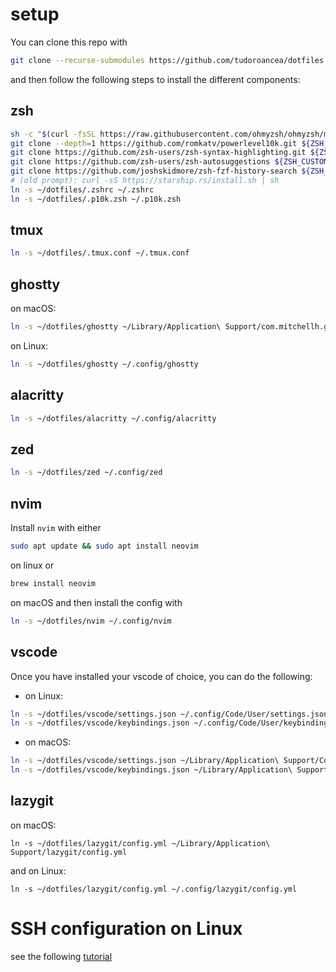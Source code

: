# setup

You can clone this repo with

```bash
git clone --recurse-submodules https://github.com/tudoroancea/dotfiles ~/dotfiles
```

and then follow the following steps to install the different components:

## zsh

```bash
sh -c "$(curl -fsSL https://raw.githubusercontent.com/ohmyzsh/ohmyzsh/master/tools/install.sh)"
git clone --depth=1 https://github.com/romkatv/powerlevel10k.git ${ZSH_CUSTOM:-$HOME/.oh-my-zsh/custom}/themes/powerlevel10k
git clone https://github.com/zsh-users/zsh-syntax-highlighting.git ${ZSH_CUSTOM:-~/.oh-my-zsh/custom}/plugins/zsh-syntax-highlighting
git clone https://github.com/zsh-users/zsh-autosuggestions ${ZSH_CUSTOM:-~/.oh-my-zsh/custom}/plugins/zsh-autosuggestions
git clone https://github.com/joshskidmore/zsh-fzf-history-search ${ZSH_CUSTOM:=~/.oh-my-zsh/custom}/plugins/zsh-fzf-history-search
# (old prompt): curl -sS https://starship.rs/install.sh | sh
ln -s ~/dotfiles/.zshrc ~/.zshrc
ln -s ~/dotfiles/.p10k.zsh ~/.p10k.zsh
```

## tmux

```bash
ln -s ~/dotfiles/.tmux.conf ~/.tmux.conf
```

## ghostty

on macOS:
```bash
ln -s ~/dotfiles/ghostty ~/Library/Application\ Support/com.mitchellh.ghostty
```
on Linux:
```bash
ln -s ~/dotfiles/ghostty ~/.config/ghostty
```

## alacritty

```bash
ln -s ~/dotfiles/alacritty ~/.config/alacritty
```

## zed

```bash
ln -s ~/dotfiles/zed ~/.config/zed
```

## nvim

Install `nvim` with either

```bash
sudo apt update && sudo apt install neovim
```

on linux or

```bash
brew install neovim
```

on macOS and then install the config with

```bash
ln -s ~/dotfiles/nvim ~/.config/nvim
```

## vscode

Once you have installed your vscode of choice, you can do the following:

- on Linux:

```bash
ln -s ~/dotfiles/vscode/settings.json ~/.config/Code/User/settings.json
ln -s ~/dotfiles/vscode/keybindings.json ~/.config/Code/User/keybindings.json
```

- on macOS:

```bash
ln -s ~/dotfiles/vscode/settings.json ~/Library/Application\ Support/Code/User/settings.json
ln -s ~/dotfiles/vscode/keybindings.json ~/Library/Application\ Support/Code/User/keybindings.json
```

## lazygit

on macOS:

```shell
ln -s ~/dotfiles/lazygit/config.yml ~/Library/Application\ Support/lazygit/config.yml
```

and on Linux:

```shell
ln -s ~/dotfiles/lazygit/config.yml ~/.config/lazygit/config.yml
```

# SSH configuration on Linux
see the following [tutorial](https://hostman.com/tutorials/how-to-install-and-configure-ssh-on-ubuntu-22-04/)
